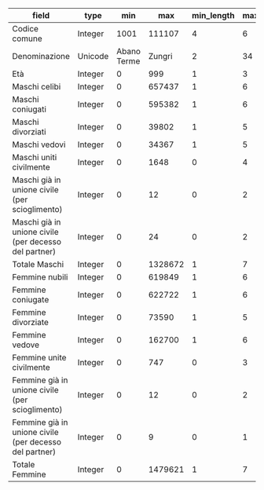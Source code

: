 | field                                                  | type    | min         | max     | min_length | max_length | mean                  | stddev              | median | mode   | cardinality |
| ------------------------------------------------------ | ------- | ----------- | ------- | ---------- | ---------- | --------------------- | ------------------- | ------ | ------ | ----------- |
| Codice comune                                          | Integer | 1001        | 111107  | 4          | 6          | 45174.040561031616    | 32616.550968795535  | 40025  | N/A    | 7914        |
| Denominazione                                          | Unicode | Abano Terme | Zungri  | 2          | 34         |                       |                     |        | Zungri | 7908        |
| Età                                                    | Integer | 0           | 999     | 1          | 3          | 59.30392156862911     | 97.90058875583402   | 50.5   | N/A    | 102         |
| Maschi celibi                                          | Integer | 0           | 657437  | 1          | 6          | 33.77095442675566     | 1006.9727727317525  | 3      | 0      | 3240        |
| Maschi coniugati                                       | Integer | 0           | 595382  | 1          | 6          | 34.436627569905205    | 925.9212538764326   | 2      | 0      | 3280        |
| Maschi divorziati                                      | Integer | 0           | 39802   | 1          | 5          | 1.8825511503563923    | 62.32985002343896   | 0      | 0      | 668         |
| Maschi vedovi                                          | Integer | 0           | 34367   | 1          | 5          | 1.860064318878973     | 53.77542444503943   | 0      | 0      | 642         |
| Maschi uniti civilmente                                | Integer | 0           | 1648    | 0          | 4          | 0.3779806618128552    | 10.428816258323753  | 0      |        | 80          |
| Maschi già in unione civile (per scioglimento)         | Integer | 0           | 12      | 0          | 2          | 0.003043260526214392  | 0.0909561975397487  | 0      |        | 9           |
| Maschi già in unione civile (per decesso del partner)  | Integer | 0           | 24      | 0          | 2          | 0.0037751839439115484 | 0.15223719532902208 | 0      |        | 8           |
| Totale Maschi                                          | Integer | 0           | 1328672 | 1          | 7          | 71.97494635963314     | 2041.7766432801977  | 10     | 0      | 4665        |
| Femmine nubili                                         | Integer | 0           | 619849  | 1          | 6          | 29.1584583289974      | 930.2729647386509   | 2      | 0      | 2966        |
| Femmine coniugate                                      | Integer | 0           | 622722  | 1          | 6          | 34.93128831011793     | 960.3575344588396   | 2      | 0      | 3282        |
| Femmine divorziate                                     | Integer | 0           | 73590   | 1          | 5          | 2.7011674520704756    | 109.60897785110757  | 0      | 0      | 819         |
| Femmine vedove                                         | Integer | 0           | 162700  | 1          | 6          | 8.991179691487366     | 256.8362857139779   | 0      | 0      | 1569        |
| Femmine unite civilmente                               | Integer | 0           | 747     | 0          | 3          | 0.17369698370507336   | 4.320684602241422   | 0      |        | 46          |
| Femmine già in unione civile (per scioglimento)        | Integer | 0           | 12      | 0          | 2          | 0.0032743942370661314 | 0.08923783595966905 | 0      |        | 8           |
| Femmine già in unione civile (per decesso del partner) | Integer | 0           | 9       | 0          | 1          | 0.0032358719519242057 | 0.08923924112796663 | 0      |        | 8           |
| Totale Femmine                                         | Integer | 0           | 1479621 | 1          | 7          | 75.79368406447678     | 2244.6609533014753  | 11     | 0      | 4748        |
